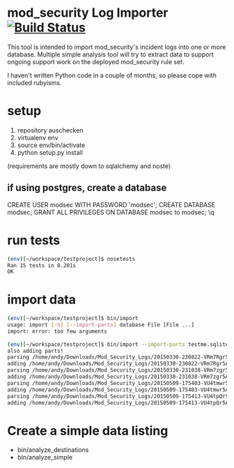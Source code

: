 # mod\_security Log Importer [![Build Status](https://api.travis-ci.org/andreashappe/mod_security_importer.svg?branch=master)](https://travis-ci.org/andreashappe/mod_security_importer.svg?branch=master)


This tool is intended to import mod\_security's incident logs into one or more
database. Multiple simple analysis tool will try to extract data to support
ongoing support work on the deployed mod\_security rule set.

I haven't written Python code in a couple of months, so please cope with
included rubyisms.

# setup

1. repository auschecken
2. virtualenv env
3. source env/bin/activate
4. python setup.py install

(requirements are mostly down to sqlalchemy and noste)

## if using postgres, create a database

CREATE USER modsec WITH PASSWORD 'modsec';
CREATE DATABASE modsec;
GRANT ALL PRIVILEGES ON DATABASE modsec to modsec;
\q 

# run tests

~~~ bash
(env)[~/workspace/testproject]$ nosetests                                           
Ran 15 tests in 0.201s
OK
~~~

# import data

~~~ bash
(env)[~/workspace/testproject]$ bin/import
usage: import [-h] [--import-parts] database File [File ...]
import: error: too few arguments
 
(env)[~/workspace/testproject]$ bin/import --import-parts testme.sqlite /home/andy/Downloads/Mod_Security_Logs/*
also adding parts!
parsing /home/andy/Downloads/Mod_Security_Logs/20150330-230822-VRm7Rgr5AlMAACss5wwAAABE.txt
adding /home/andy/Downloads/Mod_Security_Logs/20150330-230822-VRm7Rgr5AlMAACss5wwAAABE.txt to db
parsing /home/andy/Downloads/Mod_Security_Logs/20150330-231038-VRm7zgr5AlMAAClwIZoAAAAU.txt
adding /home/andy/Downloads/Mod_Security_Logs/20150330-231038-VRm7zgr5AlMAAClwIZoAAAAU.txt to db
parsing /home/andy/Downloads/Mod_Security_Logs/20150509-175403-VU4tmwr5AlMAABZIdvcAAAEW.txt
adding /home/andy/Downloads/Mod_Security_Logs/20150509-175403-VU4tmwr5AlMAABZIdvcAAAEW.txt to db
parsing /home/andy/Downloads/Mod_Security_Logs/20150509-175413-VU4tpQr5AlMAABOvDLQAAAJM.txt
adding /home/andy/Downloads/Mod_Security_Logs/20150509-175413-VU4tpQr5AlMAABOvDLQAAAJM.txt to db
~~~

# Create a simple data listing

* bin/analyze_destinations
* bin/analyze_simple
